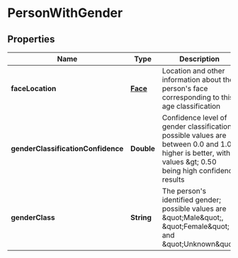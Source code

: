 
# PersonWithGender

## Properties
Name | Type | Description | Notes
------------ | ------------- | ------------- | -------------
**faceLocation** | [**Face**](Face.md) | Location and other information about the person&#39;s face corresponding to this age classification |  [optional]
**genderClassificationConfidence** | **Double** | Confidence level of gender classification; possible values are between 0.0 and 1.0; higher is better, with values &amp;gt; 0.50 being high confidence results |  [optional]
**genderClass** | **String** | The person&#39;s identified gender; possible values are \&quot;Male\&quot;, \&quot;Female\&quot; and \&quot;Unknown\&quot; |  [optional]



